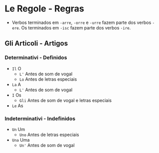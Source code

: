 # Le Regole - Regras

-   Verbos terminados em `-arre`, `-orre` e `-urre` fazem parte dos verbos `-ere`. Os terminados em `-isc` fazem parte dos verbos `-ire`.

## Gli Articoli - Artigos

### Determinativi - Definidos

-   `Il` O
    -   `L'` Antes de som de vogal
    -   `Lo` Antes de letras especiais
-   `La` A
    -   `L'` Antes de som de vogal
-   `I` Os
    -   `Gli` Antes de som de vogal e letras especiais
-   `Le` As

### Indeterminativi - Indefinidos

-   `Un` Um
    -   `Uno` Antes de letras especiais
-   `Una` Uma
    -   `Un'` Antes de som de vogal
